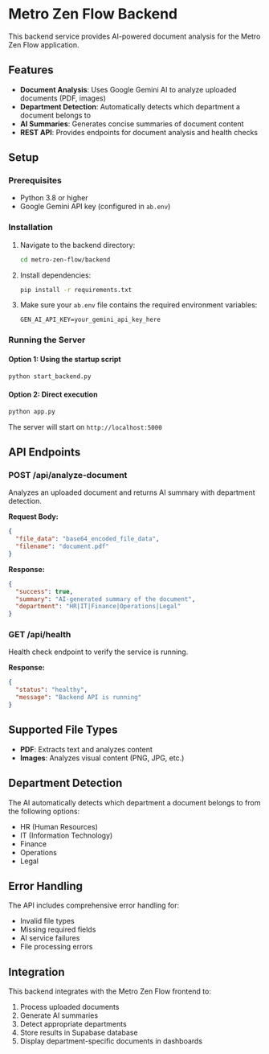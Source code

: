 # Metro Zen Flow Backend

This backend service provides AI-powered document analysis for the Metro Zen Flow application.

## Features

- **Document Analysis**: Uses Google Gemini AI to analyze uploaded documents (PDF, images)
- **Department Detection**: Automatically detects which department a document belongs to
- **AI Summaries**: Generates concise summaries of document content
- **REST API**: Provides endpoints for document analysis and health checks

## Setup

### Prerequisites

- Python 3.8 or higher
- Google Gemini API key (configured in `ab.env`)

### Installation

1. Navigate to the backend directory:
   ```bash
   cd metro-zen-flow/backend
   ```

2. Install dependencies:
   ```bash
   pip install -r requirements.txt
   ```

3. Make sure your `ab.env` file contains the required environment variables:
   ```
   GEN_AI_API_KEY=your_gemini_api_key_here
   ```

### Running the Server

#### Option 1: Using the startup script
```bash
python start_backend.py
```

#### Option 2: Direct execution
```bash
python app.py
```

The server will start on `http://localhost:5000`

## API Endpoints

### POST /api/analyze-document
Analyzes an uploaded document and returns AI summary with department detection.

**Request Body:**
```json
{
  "file_data": "base64_encoded_file_data",
  "filename": "document.pdf"
}
```

**Response:**
```json
{
  "success": true,
  "summary": "AI-generated summary of the document",
  "department": "HR|IT|Finance|Operations|Legal"
}
```

### GET /api/health
Health check endpoint to verify the service is running.

**Response:**
```json
{
  "status": "healthy",
  "message": "Backend API is running"
}
```

## Supported File Types

- **PDF**: Extracts text and analyzes content
- **Images**: Analyzes visual content (PNG, JPG, etc.)

## Department Detection

The AI automatically detects which department a document belongs to from the following options:
- HR (Human Resources)
- IT (Information Technology)
- Finance
- Operations
- Legal

## Error Handling

The API includes comprehensive error handling for:
- Invalid file types
- Missing required fields
- AI service failures
- File processing errors

## Integration

This backend integrates with the Metro Zen Flow frontend to:
1. Process uploaded documents
2. Generate AI summaries
3. Detect appropriate departments
4. Store results in Supabase database
5. Display department-specific documents in dashboards

